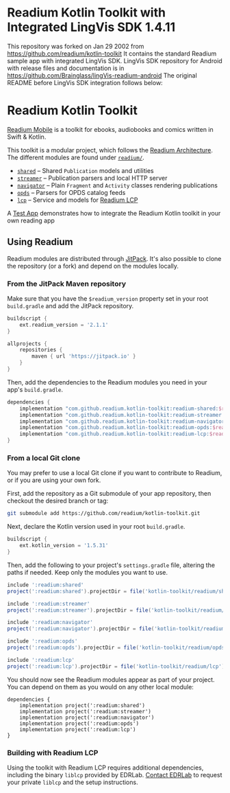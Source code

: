 # Readium Kotlin Toolkit with Integrated LingVis SDK 1.4.11

This repository was forked on Jan 29 2002 from https://github.com/readium/kotlin-toolkit
It contains the standard Readium sample app with integrated LingVis SDK.
LingVis SDK repository for Android with release files and documentation is in https://github.com/Brainglass/lingVis-readium-android
The original README before LingVis SDK integration follows below:

# Readium Kotlin Toolkit

[Readium Mobile](https://github.com/readium/mobile) is a toolkit for ebooks, audiobooks and comics written in Swift & Kotlin.

This toolkit is a modular project, which follows the [Readium Architecture](https://github.com/readium/architecture). The different modules are found under [`readium/`](readium).

* [`shared`](readium/shared) – Shared `Publication` models and utilities
* [`streamer`](readium/streamer) – Publication parsers and local HTTP server
* [`navigator`](readium/navigator) – Plain `Fragment` and `Activity` classes rendering publications
* [`opds`](readium/opds) – Parsers for OPDS catalog feeds
* [`lcp`](readium/lcp) – Service and models for [Readium LCP](https://www.edrlab.org/readium-lcp/)

A [Test App](test-app) demonstrates how to integrate the Readium Kotlin toolkit in your own reading app

## Using Readium

Readium modules are distributed through [JitPack](https://jitpack.io/#readium/kotlin-toolkit). It's also possible to clone the repository (or a fork) and depend on the modules locally.

### From the JitPack Maven repository

Make sure that you have the `$readium_version` property set in your root `build.gradle` and add the JitPack repository.

```gradle
buildscript {
    ext.readium_version = '2.1.1'
}

allprojects {
    repositories {
        maven { url 'https://jitpack.io' }
    }
}
```

Then, add the dependencies to the Readium modules you need in your app's `build.gradle`.

```gradle
dependencies {
    implementation "com.github.readium.kotlin-toolkit:readium-shared:$readium_version"
    implementation "com.github.readium.kotlin-toolkit:readium-streamer:$readium_version"
    implementation "com.github.readium.kotlin-toolkit:readium-navigator:$readium_version"
    implementation "com.github.readium.kotlin-toolkit:readium-opds:$readium_version"
    implementation "com.github.readium.kotlin-toolkit:readium-lcp:$readium_version"
}
```

### From a local Git clone

You may prefer to use a local Git clone if you want to contribute to Readium, or if you are using your own fork.

First, add the repository as a Git submodule of your app repository, then checkout the desired branch or tag:

```sh
git submodule add https://github.com/readium/kotlin-toolkit.git
```

Next, declare the Kotlin version used in your root `build.gradle`.

```gradle
buildscript {
    ext.kotlin_version = '1.5.31'
}
```

Then, add the following to your project's `settings.gradle` file, altering the paths if needed. Keep only the modules you want to use.

```gradle
include ':readium:shared'
project(':readium:shared').projectDir = file('kotlin-toolkit/readium/shared')

include ':readium:streamer'
project(':readium:streamer').projectDir = file('kotlin-toolkit/readium/streamer')

include ':readium:navigator'
project(':readium:navigator').projectDir = file('kotlin-toolkit/readium/navigator')

include ':readium:opds'
project(':readium:opds').projectDir = file('kotlin-toolkit/readium/opds')

include ':readium:lcp'
project(':readium:lcp').projectDir = file('kotlin-toolkit/readium/lcp')
```

You should now see the Readium modules appear as part of your project. You can depend on them as you would on any other local module:

```
dependencies {
    implementation project(':readium:shared')
    implementation project(':readium:streamer')
    implementation project(':readium:navigator')
    implementation project(':readium:opds')
    implementation project(':readium:lcp')
}
```

### Building with Readium LCP

Using the toolkit with Readium LCP requires additional dependencies, including the binary `liblcp` provided by EDRLab. [Contact EDRLab](mailto:contact@edrlab.org) to request your private `liblcp` and the setup instructions.
